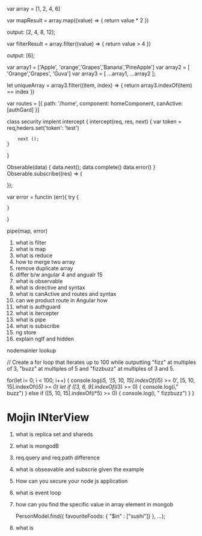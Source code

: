 var array = [1, 2, 4, 6]

var mapResult = array.map((value) => {
    return value * 2
})

output: [2, 4, 8, 12];

var filterResult = array.filter((value) => {
    return value > 4
})


output: [6];

var array1 = ['Apple', 'orange','Grapes','Banana','PineApple']
var array2 = [ 'Orange','Grapes', 'Guva']
var array3 = [ ...array1, ...array2 ];

let uniqueArray = array3.filter((item, index) => {
    return array3.indexOf(item) == index
})


var routes = [{
    path: '/home', component: homeComponent,
    canActive: [authGard]
}]

class security implent intercept {
    intercept(req, res, next) {
        var token = req,heders.set('token': 'test')

        next ();
    }
}

Obserable(data) {
    data.next();
    data.complete()
    data.error()
}
Obserable.subscribe((res) => {

});

var error = functin (err){
    try {

    }
}

pipe(map, error)


1. what is filter
2. what is map
3. what is reduce
4. how to merge two array
5. remove duplicate array
6. differ b/w angular 4 and angualr 15
7. what is observable
8. what is directive and syntax
9. what is canActive and routes and syntax
10. can we product route in Angular how
11. what is authguard
12. what is itercepter
13. what is pipe
14. what is subscribe
15. ng store
16. explain ngIf and hidden



nodemainler
lookup



// Create a for loop that iterates up to 100 while outputting "fizz" at multiples of 3, "buzz" at multiples of 5 and "fizzbuzz" at multiples of 3 and 5.

for(let i= 0; i < 100; i++) {
    console.log(i*5, '[5, 10, 15].indexOf(i*5) >= 0', [5, 10, 15].indexOf(i*5) >= 0)
    let
    if ([3, 6, 9].indexOf(i*3) >= 0) {
      console.log(i,"  buzz")
    } else if ([5, 10, 15].indexOf(i*5) >= 0) {
        console.log(i, "  fizzbuzz")
    }
}


# Mojin INterView

1. what is replica set and shareds

2. what is mongodB

3. req.query and req.path difference

4. what is obseavable and subscrie given the example

5. How can you secure your node js application

6. what is event loop

7. how can you find the specific value in array element in mongob

    PersonModel.find({ favouriteFoods: { "$in" : ["sushi"]} }, ...);

8. what is